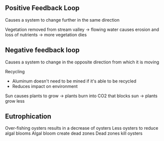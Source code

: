 ## Positive Feedback Loop
Causes a system to change further in the same direction

Vegetation removed from stream valley -> flowing water causes erosion and loss of nutrients -> more vegetation dies

## Negative feedback loop
Causes a system to change in the opposite direction from which it is moving

Recycling
- Aluminum doesn't need to be mined if it's able to be recycled
- Reduces impact on environment

Sun causes plants to grow -> plants burn into CO2  that blocks sun -> plants grow less

## Eutrophication
Over-fishing oysters results in a decrease of oysters
Less oysters to reduce algal blooms
Algal bloom create dead zones
Dead zones kill oysters
